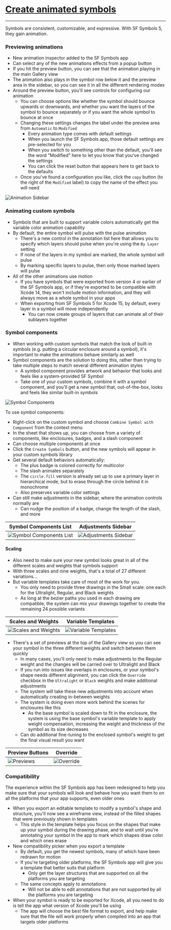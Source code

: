 # [**Create animated symbols**](https://developer.apple.com/videos/play/wwdc2023/10257/)

---

Symbols are consistent, customizable, and expressive. With SF Symbols 5, they gain animation.

### **Previewing animations**

* New animation inspector added to the SF Symbols app
* Can select any of the new animations effects from a popup button
* If you hit the preview button, you can see that the animation playing in the main Gallery view
* The animation also plays in the symbol row below it and the preview area in the sidebar, so you can see it in all the different rendering modes
* Around the preview button, you'll see controls for configuring our animation
    * You can choose options like whether the symbol should bounce upwards or downwards, and whether you want the layers of the symbol to bounce separately or if you want the whole symbol to bounce at once
    * Changing these settings changes the label under the preview area from `Automatic` to `Modified`
        * Every animation type comes with default settings
        * When you launch the SF Symbols app, those default settings are pre-selected for you
        * When you switch to something other than the default, you'll see the word "Modified" here to let you know that you've changed the settings
        * You can click the reset button that appears here to get back to the defaults
    * Once you've found a configuration you like, click the `copy` button (to the right of the `Modified` label) to copy the name of the effect you will need

![Animation Sidebar](images/create_symbols/sidebar.png)

### **Animating custom symbols**

* Symbols that are built to support variable colors automatically get the variable color animation capability
* By default, the entire symbol will pulse with the pulse animation
    * There's a new control in the annotation list here that allows you to specify which layers should pulse when you're using the `By Layer` setting
    * If none of the layers in my symbol are marked, the whole symbol will pulse
    * By marking specific layers to pulse, then only those marked layers will pulse
* All of the other animations use motion
    * If you have symbols that were exported from version 4 or earlier of the SF Symbols app, or if they're exported to be compatible with Xcode 14, they won't include motion information, and they will always move as a whole symbol in your apps
    * When exporting from SF Symbols 5 for Xcode 15, by default, every layer in a symbol will move independently
        * You can now create groups of layers that can animate all of their sublayers together

### **Symbol components**

* When working with custom symbols that match the look of built-in symbols (e.g. putting a circular enclosure around a symbol), it's important to make the animations behave similarly as well
* Symbol components are the solution to doing this, rather than trying to take multiple steps to match several different animation styles
    * A symbol component provides artwork and behavior that looks and feels like a system-provided SF Symbol
    * Take one of your custom symbols, combine it with a symbol component, and you'll get a new symbol that, out-of-the-box, looks and feels like similar built-in symbols

![Symbol Components](images/create_symbols/components.png)

To use symbol components:

* Right-click on the custom symbol and choose `Combine Symbol with Component` from the context menu
* In the sheet that shows up, you can choose from a variety of components, like enclosures, badges, and a slash component
* Can choose multiple components at once
* Click the `Create Symbols` button, and the new symbols will appear in your custom symbols library
* Get several default behaviors automatically:
    * The plus badge is colored correctly for multicolor
    * The slash animates separately
    * The `circle.fill` version is already set up to use a primary layer in hierarchical mode, but to erase through the circle behind it in monochrome
    * Also preserves variable color settings
* Can still make adjustments in the sidebar, where the animation controls normally are
    * Can nudge the position of a badge, change the length of the slash, and more

| Symbol Components List | Adjustments Sidebar |
| ---------------------- | ------------------- |
| ![Symbol Components List](images/create_symbols/components_list.png) | ![Adjustments Sidebar](images/create_symbols/adjustments.png) |

#### Scaling

* Also need to make sure your new symbol looks great in all of the different scales and weights that symbols support
* With three scales and nine weights, that's a total of 27 different variations...
* But variable templates take care of most of the work for you.
    * You only need to provide three drawings in the Small scale: one each for the Ultralight, Regular, and Black weights
    * As long at the bezier paths you used in each drawing are compatible, the system can mix your drawings together to create the remaining 24 possible variants

| Scales and Weights | Variable Templates |
| ------------------ | ------------------ |
| ![Scales and Weights](images/create_symbols/scales.png) | ![Variable Templates](images/create_symbols/templates.png) |

* There's a set of previews at the top of the Gallery view so you can see your symbol in the three different weights and switch between them quickly
    * In many cases, you'll only need to make adjustments to the Regular weight and the changes will be carried over to Ultralight and Black
    * If you run into issues like overlaps in enclosures, or your symbol's shape needs different alignment, you can click the `Override` checkbox in the `Ultralight` or `Black` weights and make additional adjustments
    * The system will take these new adjustments into account when automatically creating in-between weights
    * The system is doing even more work behind the scenes for enclosures like this
        * As the base symbol is scaled down to fit in the enclosure, the system is using the base symbol's variable template to apply weight compensation, increasing the weight and thickness of the symbol as its size decreases
    * Can do additional fine-tuning to the enclosed symbol's weight to get the final visual result you want

| Preview Buttons | Override |
| --------------- | -------- |
| ![Previews](images/create_symbols/previews.png) | ![Override](images/create_symbols/override.png) |

### **Compatibility**

The experience within the SF Symbols app has been redesigned to help you make sure that your symbols will look and behave how you want them to on all the platforms that your app supports, even older ones

* When you export an editable template to modify a symbol's shape and structure, you'll now see a wireframe view, instead of the filled shapes that were previously shown in templates
    * This style in the template helps you focus on the shapes that make up your symbol during the drawing phase, and to wait until you're annotating your symbol in the app to mark which shapes draw color and which ones erase
* New compatibility picker when you export a template
    * By default, you get the newest symbols, many of which have been redrawn for motion
    * If you're targeting older platforms, the SF Symbols app will give you a template that better suits that platform
        * Only get the layer structures that are supported on all the platforms you are targeting
    * The same concepts apply to annotations
        * Will not be able to edit annotations that are not supported by all the platforms you are targeting
* When your symbol is ready to be exported for Xcode, all you need to do is tell the app what version of Xcode you'll be using
    * The app will choose the best file format to export, and help make sure that the file will work properly when compiled into an app that targets older platforms
